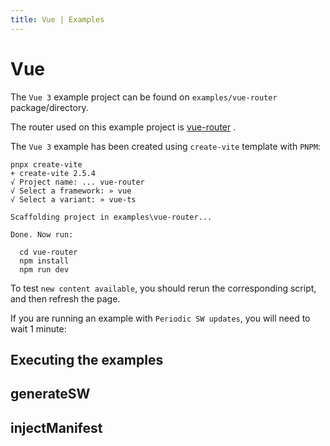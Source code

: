 ```yaml
---
title: Vue | Examples
---
```


# Vue

The `Vue 3` example project can be found on `examples/vue-router` package/directory.

The router used on this example project is [vue-router](https://next.router.vuejs.org/) <outbound-link />.

The `Vue 3` example has been created using `create-vite` template with `PNPM`:
```shell
pnpx create-vite
+ create-vite 2.5.4
√ Project name: ... vue-router
√ Select a framework: » vue
√ Select a variant: » vue-ts

Scaffolding project in examples\vue-router...

Done. Now run:

  cd vue-router
  npm install
  npm run dev
```

To test `new content available`, you should rerun the corresponding script, and then refresh the page.

If you are running an example with `Periodic SW updates`, you will need to wait 1 minute:
<HeuristicWorkboxWindow />

## Executing the examples

<RunExamples />

## generateSW

<ExamplesGenerateSW />

## injectManifest

<ExamplesInjectManifest />


